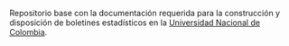 Repositorio base con la documentación requerida para la construcción y disposición de boletines estadísticos en la [Universidad Nacional de Colombia](http://unal.edu.co/).

